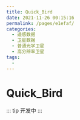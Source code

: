 ```yaml
---
title: Quick_Bird
date: 2021-11-26 00:15:16
permalink: /pages/e1efaf/
categories:
  - 遥感数据
  - 卫星数据
  - 普通光学卫星
  - 高分辨率卫星
tags:
  - 
---
```

# Quick_Bird

::: tip
开发中
:::

